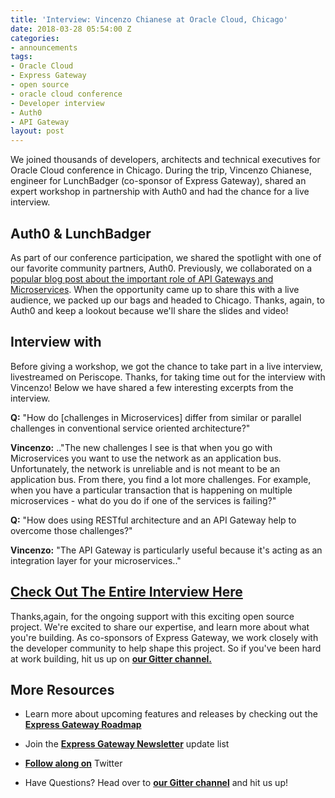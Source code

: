 ```yaml
---
title: 'Interview: Vincenzo Chianese at Oracle Cloud, Chicago'
date: 2018-03-28 05:54:00 Z
categories:
- announcements
tags:
- Oracle Cloud
- Express Gateway
- open source
- oracle cloud conference
- Developer interview
- Auth0
- API Gateway
layout: post
---
```


We joined thousands of developers, architects and technical executives for Oracle Cloud conference in Chicago. During the trip, Vincenzo Chianese, engineer for LunchBadger (co-sponsor of Express Gateway), shared an expert workshop in partnership with Auth0 and had the chance for a live interview. 
<!--excerpt-->

## Auth0 & LunchBadger
As part of our conference participation, we shared the spotlight with one of our favorite community partners, Auth0. Previously, we collaborated on a [popular blog post about the important role of API Gateways and Microservices](https://auth0.com/blog/apigateway-microservices-superglue/). When the opportunity came up to share this with a live audience, we packed up our bags and headed to Chicago. Thanks, again, to Auth0 and keep a lookout because we'll share the slides and video!

## Interview with

Before giving a workshop, we got the chance to take part in a live interview, livestreamed on Periscope. Thanks, for taking time out for the interview with Vincenzo! Below we have shared a few interesting excerpts from the interview.  

**Q:** "How do [challenges in Microservices] differ from similar or parallel challenges in conventional service oriented architecture?"
 
**Vincenzo:** .."The new challenges I see is that when you go with Microservices you want to use the network as an application bus. Unfortunately, the network is unreliable and is not meant to be an application bus. From there, you find a lot more challenges. For example, when you have a particular transaction that is happening on multiple microservices - what do you do if one of the services is failing?"

**Q:** "How does using RESTful architecture and an API Gateway help to overcome those challenges?"

**Vincenzo:** "The API Gateway is particularly useful because it's acting as an integration layer for your microservices.."

## [**Check Out The Entire Interview Here**](https://www.pscp.tv/OracleDevs/1MnxneykAXYJO)



Thanks,again, for the ongoing support with this exciting open source project. We're excited to share our expertise, and learn more about what you're building. As co-sponsors of Express Gateway, we work closely with the developer community to help shape this project. So if you've been hard at work building, hit us up on **[our Gitter channel.](https://gitter.im/ExpressGateway/express-gateway)**


## More Resources

* Learn more about upcoming features and releases by checking out the **[Express Gateway Roadmap](https://github.com/ExpressGateway/express-gateway/milestones)**

* Join the **[Express Gateway Newsletter](https://eepurl.com/cVOqd5)** update list

* **[Follow along on](https://twitter.com/express_gateway)** Twitter

* Have Questions? Head over to **[our Gitter channel](https://gitter.im/ExpressGateway/express-gateway)** and hit us up!